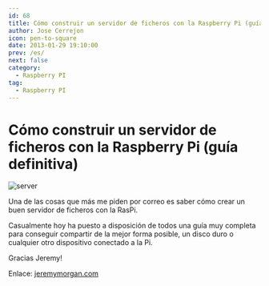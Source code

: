 ```yaml
---
id: 68
title: Cómo construir un servidor de ficheros con la Raspberry Pi (guía definitiva)
author: Jose Cerrejon
icon: pen-to-square
date: 2013-01-29 19:10:00
prev: /es/
next: false
category:
  - Raspberry PI
tag:
  - Raspberry PI
---
```


# Cómo construir un servidor de ficheros con la Raspberry Pi (guía definitiva)

![server](/images/server.jpg)

Una de las cosas que más me piden por correo es saber cómo crear un buen servidor de ficheros con la RasPi.

Casualmente hoy ha puesto a disposición de todos una guía muy completa para conseguir compartir de la mejor forma posible, un disco duro o cualquier otro dispositivo conectado a la Pi.

Gracias Jeremy!

Enlace: [jeremymorgan.com](http://www.jeremymorgan.com/tutorials/raspberry-pi/how-to-raspberry-pi-file-server/)